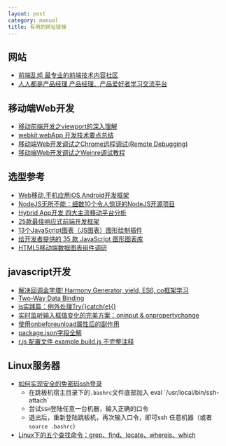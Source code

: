 ```yaml
---
layout: post
category: manual
title: 有用的网址链接
---
```


## 网站 ##

- [前端乱炖 最专业的前端技术内容社区](http://www.html-js.com/)
- [人人都是产品经理 产品经理、产品爱好者学习交流平台](http://www.woshipm.com/)

## 移动端Web开发 ##

- [移动前端开发之viewport的深入理解](http://www.cnblogs.com/2050/p/3877280.html)
- [webkit webApp 开发技术要点总结](http://www.cnblogs.com/pifoo/archive/2011/05/28/webkit-webapp.html)
- [移动端Web开发调试之Chrome远程调试(Remote Debugging)](http://blog.csdn.net/freshlover/article/details/42528643)
- [移动端Web开发调试之Weinre调试教程](http://blog.csdn.net/freshlover/article/details/42640253)

## 选型参考 ##

- [Web移动,手机应用iOS,Android开发框架](http://www.open-open.com/ajax/Mobile_Framework.htm)
- [NodeJS无所不能：细数10个令人惊讶的NodeJS开源项目](http://www.csdn.net/article/2013-12-17/2817827)
- [Hybrid App开发 四大主流移动平台分析](http://dev.yesky.com/238/34657738.shtml)
- [25款最佳响应式前端开发框架](http://code.csdn.net/news/2819417)
- [13个JavaScript图表（JS图表）图形绘制插件](http://blog.jobbole.com/13671/)
- [给开发者提供的 35 款 JavaScript 图形图表库](http://www.oschina.net/news/49138/javascript-chart-and-graph-libraries)
- [HTML5移动端数据图表组件调研](http://www.xuanfengge.com/html5-mobile-data-charting-components-research.html)

## javascript开发 ##

- [解决回调金字塔! Harmony Generator, yield, ES6, co框架学习](http://www.html-js.com/article/Nodejs-commonly-used-modules-detailed-address-correction-in-Pyramid-Harmony-Generator-yield-ES6-CO-framework-of-learning)
- [Two-Way Data Binding](http://n12v.com/2-way-data-binding/)
- [js实践篇：例外处理Try{}catch(e){}](http://www.cnblogs.com/luluping/archive/2011/02/14/1954092.html)
- [实时监听输入框值变化的完美方案：oninput & onpropertychange](http://www.cnblogs.com/lhb25/archive/2012/11/30/oninput-and-onpropertychange-event-for-input.html)
- [使用onbeforeunload属性后的副作用](http://www.cnblogs.com/birdshome/archive/2005/09/30/OnBeforeUnload.html)
- [package.json字段全解](http://blog.csdn.net/woxueliuyun/article/details/39294375)
- [r.js 配置文件 example.build.js 不完整注释](http://www.cnblogs.com/didi/p/4146656.html)

## Linux服务器 ##

- [如何实现安全的免密码ssh登录](http://blog.chinaunix.net/uid-20761674-id-74963.html)
	- 在跳板机宿主目录下的`.bashrc`文件底部加入 eval \`/usr/local/bin/ssh-attach\`
	- 尝试`SSH`登陆任意一台机器，输入正确的口令
	- 退出后，重新登陆跳板机，再次输入口令，即可ssh 任意机器（或者`source .bashrc`）
- [Linux下的五个查找命令：grep、find、locate、whereis、which](http://www.cnblogs.com/wanqieddy/archive/2011/07/15/2107071.html)
